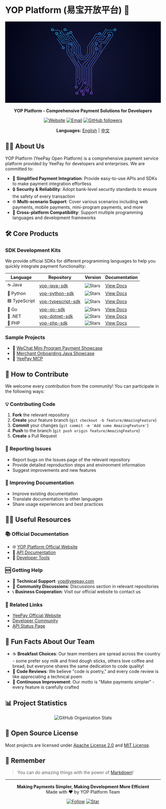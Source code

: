 # YOP Platform (易宝开放平台) 👋

<div align="center">
<img src="logo.png" alt="YOP Logo" width="650">

**YOP Platform - Comprehensive Payment Solutions for Developers**

[![Website](https://img.shields.io/badge/Website-open.yeepay.com-blue)](https://open.yeepay.com)
[![Email](https://img.shields.io/badge/Email-yop@yeepay.com-red)](mailto:yop@yeepay.com)
[![GitHub followers](https://img.shields.io/github/followers/yop-platform?style=social)](https://github.com/yop-platform)

**Languages:** [English](#) | [中文](README_CN.md)
</div>

## 🙋‍♀️ About Us

YOP Platform (YeePay Open Platform) is a comprehensive payment service platform provided by YeePay for developers and enterprises. We are committed to:

- 🚀 **Simplified Payment Integration**: Provide easy-to-use APIs and SDKs to make payment integration effortless
- 🔒 **Security & Reliability**: Adopt bank-level security standards to ensure the safety of every transaction
- 🌐 **Multi-scenario Support**: Cover various scenarios including web payments, mobile payments, mini-program payments, and more
- 📱 **Cross-platform Compatibility**: Support multiple programming languages and development frameworks

## 🛠️ Core Products

### SDK Development Kits
We provide official SDKs for different programming languages to help you quickly integrate payment functionality:

| Language | Repository | Version | Documentation |
|----------|------------|---------|---------------|
| ☕ Java | [yop-java-sdk](https://github.com/yop-platform/yop-java-sdk) | ![Stars](https://img.shields.io/github/stars/yop-platform/yop-java-sdk) | [View Docs](https://github.com/yop-platform/yop-java-sdk#readme) |
| 🐍 Python | [yop-python-sdk](https://github.com/yop-platform/yop-python-sdk) | ![Stars](https://img.shields.io/github/stars/yop-platform/yop-python-sdk) | [View Docs](https://github.com/yop-platform/yop-python-sdk#readme) |
| 🟦 TypeScript | [yop-typescript-sdk](https://github.com/yop-platform/yop-typescript-sdk) | ![Stars](https://img.shields.io/github/stars/yop-platform/yop-typescript-sdk) | [View Docs](https://github.com/yop-platform/yop-typescript-sdk#readme) |
| 🐹 Go | [yop-go-sdk](https://github.com/yop-platform/yop-go-sdk) | ![Stars](https://img.shields.io/github/stars/yop-platform/yop-go-sdk) | [View Docs](https://github.com/yop-platform/yop-go-sdk#readme) |
| 🔷 .NET | [yop-dotnet-sdk](https://github.com/yop-platform/yop-dotnet-sdk) | ![Stars](https://img.shields.io/github/stars/yop-platform/yop-dotnet-sdk) | [View Docs](https://github.com/yop-platform/yop-dotnet-sdk#readme) |
| 🐘 PHP | [yop-php-sdk](https://github.com/yop-platform/yop-php-sdk) | ![Stars](https://img.shields.io/github/stars/yop-platform/yop-php-sdk) | [View Docs](https://github.com/yop-platform/yop-php-sdk#readme) |

### Sample Projects
- 📱 [WeChat Mini Program Payment Showcase](https://github.com/yop-platform/yop-mini-program-payment-showcase)
- 🏢 [Merchant Onboarding Java Showcase](https://github.com/yop-platform/yop-java-merchant-netin-showcase)
- 🤖 [YeePay MCP](https://github.com/yop-platform/yeepay-mcp)

## 🌈 How to Contribute

We welcome every contribution from the community! You can participate in the following ways:

### 💡 Contributing Code
1. **Fork** the relevant repository
2. **Create** your feature branch (`git checkout -b feature/AmazingFeature`)
3. **Commit** your changes (`git commit -m 'Add some AmazingFeature'`)
4. **Push** to the branch (`git push origin feature/AmazingFeature`)
5. **Create** a Pull Request

### 🐛 Reporting Issues
- Report bugs on the Issues page of the relevant repository
- Provide detailed reproduction steps and environment information
- Suggest improvements and new features

### 📖 Improving Documentation
- Improve existing documentation
- Translate documentation to other languages
- Share usage experiences and best practices

## 👩‍💻 Useful Resources

### 📚 Official Documentation
- 🌐 [YOP Platform Official Website](https://open.yeepay.com)
- 📖 [API Documentation](https://open.yeepay.com/docs)
- 🔧 [Developer Tools](https://open.yeepay.com/tools)

### 🆘 Getting Help
- 📧 **Technical Support**: [yop@yeepay.com](mailto:yop@yeepay.com)
- 💬 **Community Discussions**: Discussions section in relevant repositories
- 📞 **Business Cooperation**: Visit our official website to contact us

### 🔗 Related Links
- [YeePay Official Website](https://www.yeepay.com)
- [Developer Community](https://open.yeepay.com/community)
- [API Status Page](https://status.yeepay.com)

## 🍿 Fun Facts About Our Team

- ☕ **Breakfast Choices**: Our team members are spread across the country - some prefer soy milk and fried dough sticks, others love coffee and bread, but everyone shares the same dedication to code quality!
- 🎯 **Code Reviews**: We believe "code is poetry," and every code review is like appreciating a technical poem
- 🚀 **Continuous Improvement**: Our motto is "Make payments simpler" - every feature is carefully crafted

## 📊 Project Statistics

<div align="center">

![GitHub Organization Stats](https://github-readme-stats.vercel.app/api?username=yop-platform&show_icons=true&theme=default)

</div>

## 📄 Open Source License

Most projects are licensed under [Apache License 2.0](https://www.apache.org/licenses/LICENSE-2.0) and [MIT License](https://opensource.org/licenses/MIT).

## 🧙 Remember

> You can do amazing things with the power of [Markdown](https://docs.github.com/github/writing-on-github/getting-started-with-writing-and-formatting-on-github/basic-writing-and-formatting-syntax)!

---

<div align="center">
<p>
  <strong>Making Payments Simpler, Making Development More Efficient</strong><br>
  Made with ❤️ by YOP Platform Team
</p>

[![Follow](https://img.shields.io/github/followers/yop-platform?style=social)](https://github.com/yop-platform)
[![Star](https://img.shields.io/github/stars/yop-platform?style=social)](https://github.com/yop-platform)
</div>
